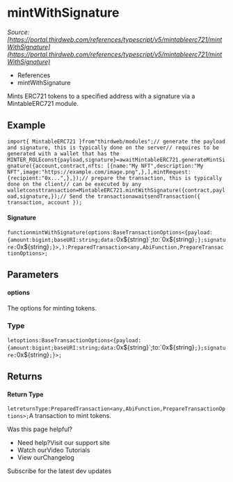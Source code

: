 # mintWithSignature

*Source: [https://portal.thirdweb.com/references/typescript/v5/mintableerc721/mintWithSignature](https://portal.thirdweb.com/references/typescript/v5/mintableerc721/mintWithSignature)*

* References
* mintWithSignature

Mints ERC721 tokens to a specified address with a signature via a MintableERC721 module.

## Example

`import{ MintableERC721 }from"thirdweb/modules";// generate the payload and signature, this is typically done on the server// requires to be generated with a wallet that has the MINTER_ROLEconst{payload,signature}=awaitMintableERC721.generateMintSignature({account,contract,nfts: [{name:"My NFT",description:"My NFT",image:"https://example.com/image.png",},],mintRequest: {recipient:"0x...",},});// prepare the transaction, this is typically done on the client// can be executed by any walletconsttransaction=MintableERC721.mintWithSignature({contract,payload,signature,});// Send the transactionawaitsendTransaction({ transaction, account });`
#### Signature

`functionmintWithSignature(options:BaseTransactionOptions<{payload:{amount:bigint;baseURI:string;data:`0x${string}`;to:`0x${string}`;};signature:`0x${string}`;}>,):PreparedTransaction<any,AbiFunction,PrepareTransactionOptions>;`
## Parameters

#### options

The options for minting tokens.

### Type

`letoptions:BaseTransactionOptions<{payload:{amount:bigint;baseURI:string;data:`0x${string}`;to:`0x${string}`;};signature:`0x${string}`;}>;`
## Returns

#### Return Type

`letreturnType:PreparedTransaction<any,AbiFunction,PrepareTransactionOptions>;`A transaction to mint tokens.

Was this page helpful?

* Need help?Visit our support site
* Watch ourVideo Tutorials
* View ourChangelog

Subscribe for the latest dev updates

